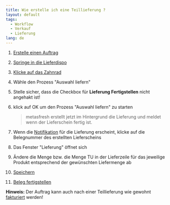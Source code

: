 ```yaml
---
title: Wie erstelle ich eine Teillieferung ?  
layout: default
tags:
  - Workflow
  - Verkauf
  - Lieferung
lang: de
---
```


1. [Erstelle einen Auftrag](Wie_erstelle_ich_einen_Auftrag)
1. [Springe in die Lieferdispo](Wie_springe_ich_zwischen_Belegen)
1. [Klicke auf das Zahnrad](Wie_starte_ich_Zahnrad_Prozesse)
1. Wähle den Prozess "Auswahl liefern"
1. Stelle sicher, dass die Checkbox für **Lieferung Fertigstellen** nicht angehakt ist!
1. klick auf OK um den Prozess "Auswahl liefern" zu starten

   >metasfresh erstellt jetzt im Hintergrund die Lieferung und meldet wenn der Lieferschein fertig ist.

1. Wenn die [Notifikation](Wie_sieht_eine_Notifikation_aus) für die Lieferung erscheint, klicke auf die Belegnummer des erstellten Lieferscheins
1. Das Fenster "Lieferung" öffnet sich
1. Ändere die Menge bzw. die Menge TU in der Lieferzeile für das jeweilige Produkt entsprechend der gewünschten Liefermenge ab
1. [Speichern](Wie_lege_ich_einen_neuen_datensatz_an)
1. [Beleg fertigstellen](Wie_stelle_ich_einen_Beleg_fertig)

  **Hinweis:** Der Auftrag kann auch nach einer Teillieferung wie gewohnt [fakturiert](Wie_rechne_ich_einen_Auftrag_ab) werden!

